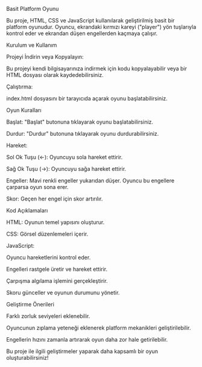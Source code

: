 Basit Platform Oyunu

Bu proje, HTML, CSS ve JavaScript kullanılarak geliştirilmiş basit bir platform oyunudur. Oyuncu, ekrandaki kırmızı kareyi ("player") yön tuşlarıyla kontrol eder ve ekrandan düşen engellerden kaçmaya çalışır.

Kurulum ve Kullanım

Projeyi İndirin veya Kopyalayın:

Bu projeyi kendi bilgisayarınıza indirmek için kodu kopyalayabilir veya bir HTML dosyası olarak kaydedebilirsiniz.

Çalıştırma:

index.html dosyasını bir tarayıcıda açarak oyunu başlatabilirsiniz.

Oyun Kuralları

Başlat: "Başlat" butonuna tıklayarak oyunu başlatabilirsiniz.

Durdur: "Durdur" butonuna tıklayarak oyunu durdurabilirsiniz.

Hareket:

Sol Ok Tuşu (←): Oyuncuyu sola hareket ettirir.

Sağ Ok Tuşu (→): Oyuncuyu sağa hareket ettirir.

Engeller: Mavi renkli engeller yukarıdan düşer. Oyuncu bu engellere çarparsa oyun sona erer.

Skor: Geçen her engel için skor artırılır.

Kod Açıklamaları

HTML: Oyunun temel yapısını oluşturur.

CSS: Görsel düzenlemeleri içerir.

JavaScript:

Oyuncu hareketlerini kontrol eder.

Engelleri rastgele üretir ve hareket ettirir.

Çarpışma algılama işlemini gerçekleştirir.

Skoru günceller ve oyunun durumunu yönetir.

Geliştirme Önerileri

Farklı zorluk seviyeleri eklenebilir.

Oyuncunun zıplama yeteneği eklenerek platform mekanikleri geliştirilebilir.

Engellerin hızını zamanla artırarak oyun daha zor hale getirilebilir.

Bu proje ile ilgili geliştirmeler yaparak daha kapsamlı bir oyun oluşturabilirsiniz!
